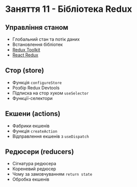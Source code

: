 # Заняття 11 - Бібліотека Redux

## Управління станом

- Глобальний стан та потік даних
- Встановлення бібліотек
- [Redux Toolkit](https://redux-toolkit.js.org/)
- [React Redux](https://react-redux.js.org/)

## Стор (store)

- Функція `configureStore`
- Розбір Redux Devtools
- Підписка на стор хуком `useSelector`
- Функції-селектори

## Екшени (actions)

- Фабрики екшенів
- Функція `createAction`
- Відправлення екшенів з `useDispatch`

## Редюсери (reducers)

- Сігнатура редюсера
- Кореневий редюсер
- Чому за замовчуванням `return state`
- Обробка екшенів
